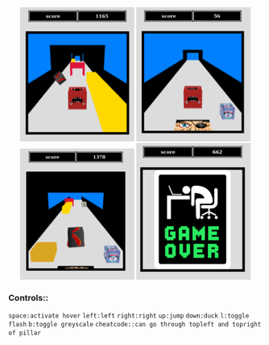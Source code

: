 
<div align='center'>
<p align="center">
<img width="45%"src="https://github.com/sarthak77/city-surf/blob/master/img/Screenshot%20from%202019-07-07%2012-22-07.png">
<img width="45%"src="https://github.com/sarthak77/city-surf/blob/master/img/Screenshot%20from%202019-07-07%2012-21-47.png">
<img width="45%"src="https://github.com/sarthak77/city-surf/blob/master/img/Screenshot%20from%202019-07-07%2012-22-11.png">
<img width="45%"src="https://github.com/sarthak77/city-surf/blob/master/img/Screenshot%20from%202019-07-07%2012-21-21.png">
</p>
</div>

### Controls::

 `space:activate hover`
 `left:left`
 `right:right`
 `up:jump`
 `down:duck`
 `l:toggle flash`
 `b:toggle greyscale`
 `cheatcode::can go through topleft and topright of pillar`
